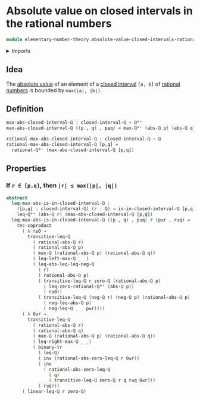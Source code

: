 # Absolute value on closed intervals in the rational numbers

```agda
module elementary-number-theory.absolute-value-closed-intervals-rational-numbers where
```

<details><summary>Imports</summary>

```agda
open import elementary-number-theory.absolute-value-rational-numbers
open import elementary-number-theory.closed-intervals-rational-numbers
open import elementary-number-theory.inequality-nonnegative-rational-numbers
open import elementary-number-theory.inequality-rational-numbers
open import elementary-number-theory.maximum-nonnegative-rational-numbers
open import elementary-number-theory.maximum-rational-numbers
open import elementary-number-theory.nonnegative-rational-numbers
open import elementary-number-theory.rational-numbers

open import foundation.binary-transport
open import foundation.coproduct-types
open import foundation.dependent-pair-types
open import foundation.identity-types
```

</details>

## Idea

The
[absolute value](elementary-number-theory.absolute-value-rational-numbers.md) of
an element of a
[closed interval](elementary-number-theory.closed-intervals-rational-numbers.md)
`[a, b]` of [rational numbers](elementary-number-theory.rational-numbers.md) is
bounded by `max(|a|, |b|)`.

## Definition

```agda
max-abs-closed-interval-ℚ : closed-interval-ℚ → ℚ⁰⁺
max-abs-closed-interval-ℚ ((p , q) , p≤q) = max-ℚ⁰⁺ (abs-ℚ p) (abs-ℚ q)

rational-max-abs-closed-interval-ℚ : closed-interval-ℚ → ℚ
rational-max-abs-closed-interval-ℚ [p,q] =
  rational-ℚ⁰⁺ (max-abs-closed-interval-ℚ [p,q])
```

## Properties

### If `r ∈ [p,q]`, then `|r| ≤ max(|p|, |q|)`

```agda
abstract
  leq-max-abs-is-in-closed-interval-ℚ :
    ([p,q] : closed-interval-ℚ) (r : ℚ) → is-in-closed-interval-ℚ [p,q] r →
    leq-ℚ⁰⁺ (abs-ℚ r) (max-abs-closed-interval-ℚ [p,q])
  leq-max-abs-is-in-closed-interval-ℚ ((p , q) , p≤q) r (p≤r , r≤q) =
    rec-coproduct
      ( λ r≤0 →
        transitive-leq-ℚ
          ( rational-abs-ℚ r)
          ( rational-abs-ℚ p)
          ( max-ℚ (rational-abs-ℚ p) (rational-abs-ℚ q))
          ( leq-left-max-ℚ _ _)
          ( leq-abs-leq-leq-neg-ℚ
            ( r)
            ( rational-abs-ℚ p)
            ( transitive-leq-ℚ r zero-ℚ (rational-abs-ℚ p)
              ( leq-zero-rational-ℚ⁰⁺ (abs-ℚ p))
              ( r≤0))
            ( transitive-leq-ℚ (neg-ℚ r) (neg-ℚ p) (rational-abs-ℚ p)
              ( neg-leq-abs-ℚ p)
              ( neg-leq-ℚ _ _ p≤r))))
      ( λ 0≤r →
        transitive-leq-ℚ
          ( rational-abs-ℚ r)
          ( rational-abs-ℚ q)
          ( max-ℚ (rational-abs-ℚ p) (rational-abs-ℚ q))
          ( leq-right-max-ℚ _ _)
          ( binary-tr
            ( leq-ℚ)
            ( inv (rational-abs-zero-leq-ℚ r 0≤r))
            ( inv
              ( rational-abs-zero-leq-ℚ
                ( q)
                ( transitive-leq-ℚ zero-ℚ r q r≤q 0≤r)))
            ( r≤q)))
      ( linear-leq-ℚ r zero-ℚ)
```
